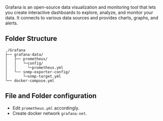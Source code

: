 Grafana is an open-source data visualization and monitoring tool that lets you create interactive dashboards to explore, analyze, and monitor your data. It connects to various data sources and provides charts, graphs, and alerts.

## Folder Structure
```
./Grafana
├── grafana-data/
│   ├── prometheus/
│   │   └─config/
│   │     └─prometheus.yml
│   └── snmp-exporter-config/
│       └─snmp-target.yml
└── docker-compose.yml
```

## File and Folder configuration
- Edit `prometheus.yml` accordingly.
- Create docker network `grafana-net`.

